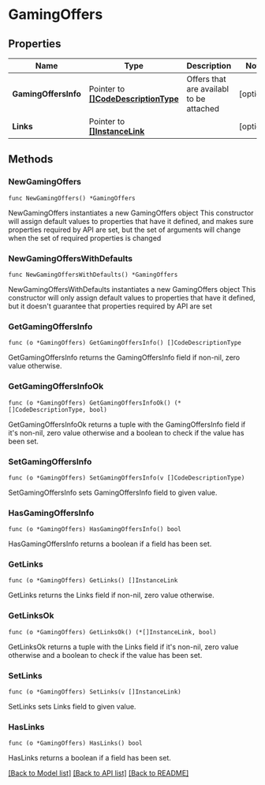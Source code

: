 # GamingOffers

## Properties

Name | Type | Description | Notes
------------ | ------------- | ------------- | -------------
**GamingOffersInfo** | Pointer to [**[]CodeDescriptionType**](CodeDescriptionType.md) | Offers that are availabl to be attached | [optional] 
**Links** | Pointer to [**[]InstanceLink**](InstanceLink.md) |  | [optional] 

## Methods

### NewGamingOffers

`func NewGamingOffers() *GamingOffers`

NewGamingOffers instantiates a new GamingOffers object
This constructor will assign default values to properties that have it defined,
and makes sure properties required by API are set, but the set of arguments
will change when the set of required properties is changed

### NewGamingOffersWithDefaults

`func NewGamingOffersWithDefaults() *GamingOffers`

NewGamingOffersWithDefaults instantiates a new GamingOffers object
This constructor will only assign default values to properties that have it defined,
but it doesn't guarantee that properties required by API are set

### GetGamingOffersInfo

`func (o *GamingOffers) GetGamingOffersInfo() []CodeDescriptionType`

GetGamingOffersInfo returns the GamingOffersInfo field if non-nil, zero value otherwise.

### GetGamingOffersInfoOk

`func (o *GamingOffers) GetGamingOffersInfoOk() (*[]CodeDescriptionType, bool)`

GetGamingOffersInfoOk returns a tuple with the GamingOffersInfo field if it's non-nil, zero value otherwise
and a boolean to check if the value has been set.

### SetGamingOffersInfo

`func (o *GamingOffers) SetGamingOffersInfo(v []CodeDescriptionType)`

SetGamingOffersInfo sets GamingOffersInfo field to given value.

### HasGamingOffersInfo

`func (o *GamingOffers) HasGamingOffersInfo() bool`

HasGamingOffersInfo returns a boolean if a field has been set.

### GetLinks

`func (o *GamingOffers) GetLinks() []InstanceLink`

GetLinks returns the Links field if non-nil, zero value otherwise.

### GetLinksOk

`func (o *GamingOffers) GetLinksOk() (*[]InstanceLink, bool)`

GetLinksOk returns a tuple with the Links field if it's non-nil, zero value otherwise
and a boolean to check if the value has been set.

### SetLinks

`func (o *GamingOffers) SetLinks(v []InstanceLink)`

SetLinks sets Links field to given value.

### HasLinks

`func (o *GamingOffers) HasLinks() bool`

HasLinks returns a boolean if a field has been set.


[[Back to Model list]](../README.md#documentation-for-models) [[Back to API list]](../README.md#documentation-for-api-endpoints) [[Back to README]](../README.md)


